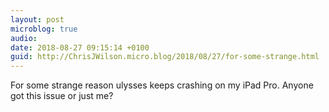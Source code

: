 ```yaml
---
layout: post
microblog: true
audio: 
date: 2018-08-27 09:15:14 +0100
guid: http://ChrisJWilson.micro.blog/2018/08/27/for-some-strange.html
---
```

For some strange reason ulysses keeps crashing on my iPad Pro. Anyone got this issue or just me? 
